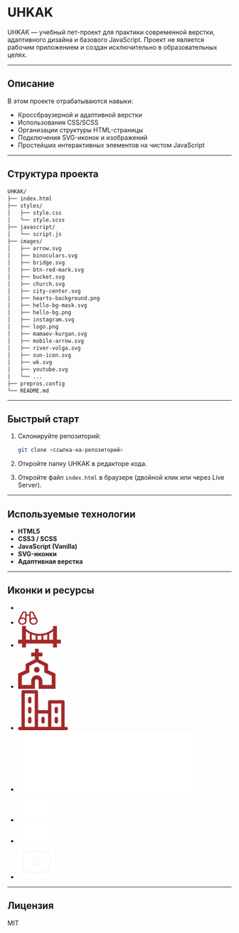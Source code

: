 # UHKAK

UHKAK — учебный пет-проект для практики современной верстки, адаптивного дизайна и базового JavaScript. Проект не является рабочим приложением и создан исключительно в образовательных целях.

---

## Описание

В этом проекте отрабатываются навыки:

- Кроссбраузерной и адаптивной верстки
- Использования CSS/SCSS
- Организации структуры HTML-страницы
- Подключения SVG-иконок и изображений
- Простейших интерактивных элементов на чистом JavaScript

---

## Структура проекта

```
UHKAK/
├── index.html
├── styles/
│   ├── style.css
│   └── style.scss
├── javascript/
│   └── script.js
├── images/
│   ├── arrow.svg
│   ├── binoculars.svg
│   ├── bridge.svg
│   ├── btn-red-mark.svg
│   ├── bucket.svg
│   ├── church.svg
│   ├── city-center.svg
│   ├── hearts-background.png
│   ├── hello-bg-mask.svg
│   ├── hello-bg.png
│   ├── instagram.svg
│   ├── logo.png
│   ├── mamaev-kurgan.svg
│   ├── mobile-arrow.svg
│   ├── river-volga.svg
│   ├── sun-icon.svg
│   ├── wk.svg
│   ├── youtube.svg
│   └── ...
├── prepros.config
└── README.md
```

---

## Быстрый старт

1. Склонируйте репозиторий:

   ```sh
   git clone <ссылка-на-репозиторий>
   ```
   
2. Откройте папку UHKAK в редакторе кода.
3. Откройте файл `index.html` в браузере (двойной клик или через Live Server).

---

## Используемые технологии

- **HTML5**
- **CSS3 / SCSS**
- **JavaScript (Vanilla)**
- **SVG-иконки**
- **Адаптивная верстка**

---

## Иконки и ресурсы

- ![Arrow](images/arrow.svg)
- ![Binoculars](images/binoculars.svg)
- ![Bridge](images/bridge.svg)
- ![Church](images/church.svg)
- ![City Center](images/city-center.svg)
- ![Logo](images/logo.png)
- ![Instagram](images/instagram.svg)
- ![VK](images/wk.svg)
- ![YouTube](images/youtube.svg)

---

## Лицензия

MIT
